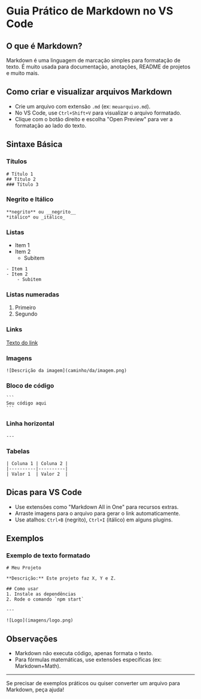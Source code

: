 # Guia Prático de Markdown no VS Code

## O que é Markdown?
Markdown é uma linguagem de marcação simples para formatação de texto. É muito usada para documentação, anotações, README de projetos e muito mais.

## Como criar e visualizar arquivos Markdown
- Crie um arquivo com extensão `.md` (ex: `meuarquivo.md`).
- No VS Code, use `Ctrl+Shift+V` para visualizar o arquivo formatado.
- Clique com o botão direito e escolha "Open Preview" para ver a formatação ao lado do texto.

## Sintaxe Básica

### Títulos
```
# Título 1
## Título 2
### Título 3
```

### Negrito e Itálico
```
**negrito** ou __negrito__
*itálico* ou _itálico_
```

### Listas
- Item 1
- Item 2
    - Subitem

```
- Item 1
- Item 2
    - Subitem
```

### Listas numeradas
1. Primeiro
2. Segundo

### Links
[Texto do link](https://exemplo.com)

### Imagens
```
![Descrição da imagem](caminho/da/imagem.png)
```

### Bloco de código
````
```
Seu código aqui
```
````

### Linha horizontal
```
---
```

### Tabelas
```
| Coluna 1 | Coluna 2 |
|----------|----------|
| Valor 1  | Valor 2  |
```

## Dicas para VS Code
- Use extensões como "Markdown All in One" para recursos extras.
- Arraste imagens para o arquivo para gerar o link automaticamente.
- Use atalhos: `Ctrl+B` (negrito), `Ctrl+I` (itálico) em alguns plugins.

## Exemplos

### Exemplo de texto formatado
```
# Meu Projeto

**Descrição:** Este projeto faz X, Y e Z.

## Como usar
1. Instale as dependências
2. Rode o comando `npm start`

---

![Logo](imagens/logo.png)
```

## Observações
- Markdown não executa código, apenas formata o texto.
- Para fórmulas matemáticas, use extensões específicas (ex: Markdown+Math).

---

Se precisar de exemplos práticos ou quiser converter um arquivo para Markdown, peça ajuda!
